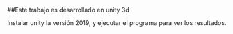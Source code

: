 ##Este trabajo es desarrollado en unity 3d

Instalar unity la versión 2019, y ejecutar el programa para ver los resultados.
